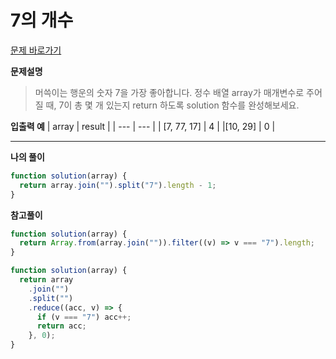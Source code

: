 # 7의 개수

[문제 바로가기](https://school.programmers.co.kr/learn/courses/30/lessons/120912)

**문제설명**

> 머쓱이는 행운의 숫자 7을 가장 좋아합니다. 정수 배열 array가 매개변수로 주어질 때, 7이 총 몇 개 있는지 return 하도록 solution 함수를 완성해보세요.

**입출력 예**
| array | result |
| --- | --- |
| [7, 77, 17] | 4 |
|[10, 29] | 0 |

---

**나의 풀이**

```javascript
function solution(array) {
  return array.join("").split("7").length - 1;
}
```

**참고풀이**

```javascript
function solution(array) {
  return Array.from(array.join("")).filter((v) => v === "7").length;
}
```

```javascript
function solution(array) {
  return array
    .join("")
    .split("")
    .reduce((acc, v) => {
      if (v === "7") acc++;
      return acc;
    }, 0);
}
```
